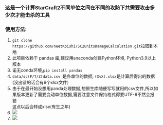 ### 这是一个计算StarCraft2不同单位之间在不同的攻防下共需要攻击多少次才能击杀的工具
### 使用方法:
1. `git clone https://github.com/neetKoishi/SC2UnitsDamageCalculation.git`拉取到本地
2. 此项目依赖于 pandas 库,建议用anaconda创建Python环境, Python3.9以上版本
3. 诺无conda环境,`pip install pandas `
4. `data/sc(P/T/Z)data.csv `是各单位的数据; `(XvX).xlsx`是计算后得出的数据(没出错的话会有9个xlsx文件)
5. 由于在最开始没想用panda处理数据,想原生库随便写写就用的csv文件,所以如果版本更新了需要变动单位数据,需要注意文件保持格式得要UTF-8不然会报错  
这点以后会转成xlsx(有生之年)
6. ![](I:\pyprojecter\SC2Func\picture\1.png)
7. ![](I:\pyprojecter\SC2Func\picture\p2.png)